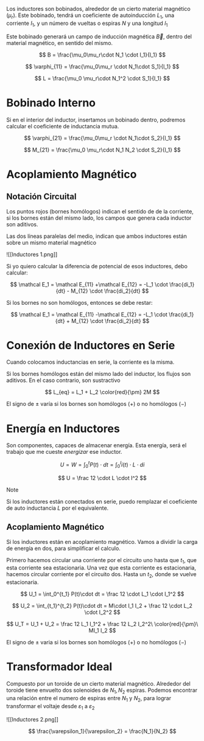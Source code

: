 Los inductores son bobinados, alrededor de un cierto material magnético $(\mu_r)$. Este bobinado, tendrá un coeficiente de autoinducción $L_1$, una corriente $I_1$, y un número de vueltas o espiras $N$ y una longitud $l_1$

Este bobinado generará un campo de inducción magnética $\vec B$, dentro del material magnético, en sentido del mismo.

$$
B = \frac{\mu_0\mu_r\cdot N_1 \cdot I_1}{l_1}
$$

$$
\varphi_{11} = \frac{\mu_0\mu_r \cdot N_1\cdot S_1}{l_1}
$$

$$
L = \frac{\mu_0 \mu_r\cdot N_1^2 \cdot S_1}{l_1}
$$

# Bobinado Interno

Si en el interior del inductor, insertamos un bobinado dentro, podremos calcular el coeficiente de inductancia mutua.

$$
\varphi_{21} = \frac{\mu_0\mu_r \cdot N_1\cdot S_2}{l_1}
$$

$$
M_{21} = \frac{\mu_0 \mu_r\cdot  N_1 N_2 \cdot S_2}{l_1}
$$

# Acoplamiento Magnético

## Notación Circuital

Los puntos rojos (bornes homólogos) indican el sentido de de la corriente, si los bornes están del mismo lado, los campos que genera cada inductor son aditivos.

Las dos líneas paralelas del medio, indican que ambos inductores están sobre un mismo material magnético

![[Inductores 1.png]]

Si yo quiero calcular la diferencia de potencial de esos inductores, debo calcular:

$$
\mathcal E_1 = \mathcal E_{11} +\mathcal E_{12}  = -L_1 \cdot \frac{di_1}{dt} - M_{12} \cdot \frac{di_2}{dt}
$$

Si los bornes no son homólogos, entonces se debe restar:

$$
\mathcal E_1 = \mathcal E_{11} -\mathcal E_{12}  = -L_1 \cdot \frac{di_1}{dt} + M_{12} \cdot \frac{di_2}{dt}
$$

# Conexión de Inductores en Serie

Cuando colocamos inductancias en serie, la corriente es la misma.

Si los bornes homólogos están del mismo lado del inductor, los flujos son aditivos. En el caso contrario, son sustractivo

$$
L_{eq} = L_1 + L_2 \color{red}{\pm} 2M
$$

El signo de $\pm$ varía si los bornes son homólogos $(+)$ o no homólogos $(-)$

# Energía en Inductores

Son componentes, capaces de almacenar energía. Esta energía, será el trabajo que me cueste *energizar* ese inductor.

$$
U = W = \int_0^t P(t) \cdot dt = \int_0^I i(t)\cdot L \cdot di
$$

$$
U = \frac 12 \cdot L \cdot I^2
$$

> [!note]
> Si los inductores están conectados en serie, puedo remplazar el coeficiente de auto inductancia $L$ por el equivalente.


## Acoplamiento Magnético

Si los inductores están en acoplamiento magnético. Vamos a dividir la carga de energía en dos, para simplificar el calculo.

Primero hacemos circular una corriente por el circuito uno hasta que $t_1$, que esta corriente sea estacionaria. Una vez que esta corriente es estacionaria, hacemos circular corriente por el circuito dos. Hasta un $t_2$, donde se vuelve estacionaria.

$$
U_1 = \int_0^{t_1} P(t)\cdot dt = \frac 12 \cdot L_1 \cdot I_1^2
$$

$$
U_2 = \int_{t_1}^{t_2} P(t)\cdot dt = M\cdot I_1 I_2 + \frac 12 \cdot L_2 \cdot I_2^2
$$

$$
U_T = U_1 + U_2 = \frac 12 L_1 I_1^2 + \frac 12 L_2 I_2^2\ \color{red}{\pm}\  MI_1 I_2
$$

El signo de $\pm$ varia si los bornes son homólogos $(+)$ o no homólogos $(-)$

# Transformador Ideal

Compuesto por un toroide de un cierto material magnético. Alrededor del toroide tiene envuelto dos solenoides de $N_1, N_2$ espiras. Podemos encontrar una relación entre el numero de espiras entre $N_1$ y $N_2$, para lograr transformar el voltaje desde $\varepsilon_1$ a $\varepsilon_2$

![[Inductores 2.png]]

$$
\frac{\varepsilon_1}{\varepsilon_2} = \frac{N_1}{N_2}
$$
